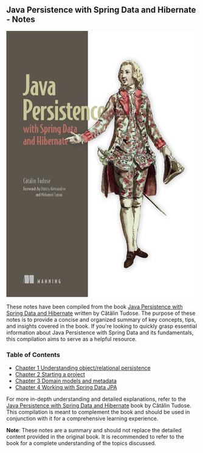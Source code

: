 ## Java Persistence with Spring Data and Hibernate - Notes

<img src="images/java-persistence-with-spring-and-hibernate.jpeg" width="500" height="700" alt="Java Persistence with Spring Data and Hibernate">

These notes have been compiled from the book [Java Persistence with Spring Data and Hibernate](https://www.manning.com/books/java-persistence-with-spring-data-and-hibernate) written by Cătălin Tudose. The purpose of these notes is to provide a concise and organized summary of key concepts, tips, and insights covered in the book. If you're looking to quickly grasp essential information about Java Persistence with Spring Data and its fundamentals, this compilation aims to serve as a helpful resource.

### Table of Contents
- [Chapter 1 Understanding object/relational persistence](ch1%20-%20Understanding%20object-relational%20persistence)
- [Chapter 2 Starting a project](ch2%20-%20Starting%20a%20project)
- [Chapter 3 Domain models and metadata](ch3%20-%20Domain%20models%20and%20metadata)
- [Chapter 4 Working with Spring Data JPA](ch4%20-%20Working%20with%20Spring%20Data%20JPA)

For more in-depth understanding and detailed explanations, refer to the [Java Persistence with Spring Data and Hibernate](https://www.manning.com/books/java-persistence-with-spring-data-and-hibernate) book by Cătălin Tudose. This compilation is meant to complement the book and should be used in conjunction with it for a comprehensive learning experience.

**Note**: These notes are a summary and should not replace the detailed content provided in the original book. It is recommended to refer to the book for a complete understanding of the topics discussed.